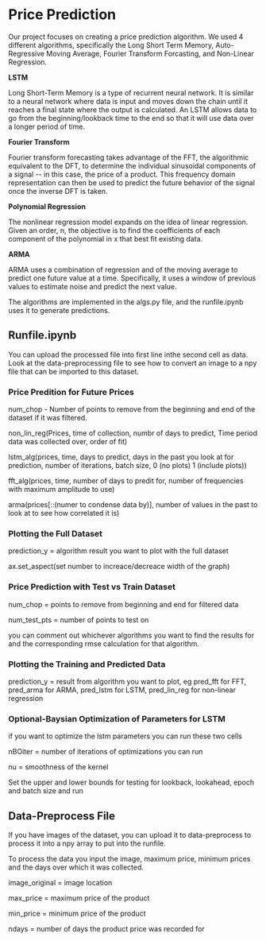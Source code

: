 # Price Prediction

Our project focuses on creating a price prediction algorithm. We used 4 different algorithms, specifically the Long Short Term Memory, Auto-Regressive Moving Average, Fourier Transform Forcasting, and Non-Linear Regression. 

**LSTM**

Long Short-Term Memory is a type of recurrent neural network. It is similar to a neural network where data is input and moves down the chain until it reaches a final state where the output is calculated. An LSTM allows data to go from the beginning/lookback time to the end so that it will use data over a longer period of time. 

**Fourier Transform**

Fourier transform forecasting takes advantage of the FFT, the algorithmic equivalent to the DFT, to determine the individual sinusoidal components of a signal -- in this case, the price of a product. This frequency domain representation can then be used to predict the future behavior of the signal once the inverse DFT is taken.

**Polynomial Regression**

The nonlinear regression model expands on the idea of linear regression. Given an order, n, the objective is to find the coefficients of each component of the polynomial in x that best fit existing data.

**ARMA**

ARMA uses a combination of regression and of the moving average to predict one future value at a time. Specifically, it uses a window of previous values to estimate noise and predict the next value.

The algorithms are implemented in the algs.py file, and the runfile.ipynb uses it to generate predictions. 

## Runfile.ipynb

You can upload the processed file into first line inthe second cell as data. Look at the data-preprocessing file to see how to convert an image to a npy file that can be imported to this dataset. 

### Price Predition for Future Prices

num_chop - Number of points to remove from the beginning and end of the dataset if it was filtered.

non_lin_reg(Prices, time of collection, numbr of days to predict, Time period data was collected over, order of fit)

lstm_alg(prices, time, days to predict, days in the past you look at for prediction, number of iterations, batch size, 0 (no plots) 1 (include plots))

fft_alg(prices, time, number of days to predit for, number of frequencies with maximum amplitude to use)

arma(prices[::(numer to condense data by)], number of values in the past to look at to see how correlated it is)


### Plotting the Full Dataset
    
prediction_y = algorithm result you want to plot with the full dataset

ax.set_aspect(set number to increace/decreace width of the graph)
    

### Price Prediction with Test vs Train Dataset

num_chop = points to remove from beginning and end for filtered data

num_test_pts = number of points to test on

you can comment out whichever algorithms you want to find the results for and the corresponding rmse calculation for that algorithm. 


### Plotting the Training and Predicted Data

prediction_y = result from algorithm you want to plot, eg pred_fft for FFT, pred_arma for ARMA, pred_lstm for LSTM, pred_lin_reg for non-linear regression


### Optional-Baysian Optimization of Parameters for LSTM

if you want to optimize the lstm parameters you can run these two cells

nBOiter = number of iterations of optimizations you can run

nu = smoothness of the kernel

Set the upper and lower bounds for testing for lookback, lookahead, epoch and batch size and run


## Data-Preprocess File

If you have images of the dataset, you can upload it to data-preprocess to process it into a npy array to put into the runfile. 

To process the data you input the image, maximum price, minimum prices and the days over which it was collected. 

image_original = image location

max_price = maximum price of the product 

min_price = minimum price of the product

ndays = number of days the product price was recorded for
